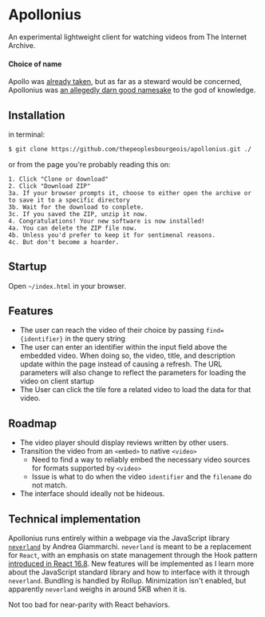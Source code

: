 # Apollonius

An experimental lightweight client for watching videos from The Internet Archive.

#### Choice of name

Apollo was [already taken](https://www.apollographql.com/), but as far as a steward would be concerned,
Apollonius was [an allegedly darn good namesake](https://en.wikipedia.org/wiki/Apollonius_of_Tyana#Historical_facts) to the god of knowledge.

## Installation

in terminal:
```bash
$ git clone https://github.com/thepeoplesbourgeois/apollonius.git ./
```

or from the page you're probably reading this on:

```
1. Click "Clone or download"
2. Click "Download ZIP"
3a. If your browser prompts it, choose to either open the archive or to save it to a specific directory
3b. Wait for the download to conplete.
3c. If you saved the ZIP, unzip it now.
4. Congratulations! Your new software is now installed!
4a. You can delete the ZIP file now.
4b. Unless you'd prefer to keep it for sentimenal reasons.
4c. But don't become a hoarder.
```

## Startup

Open `~/index.html` in your browser.

## Features

- The user can reach the video of their choice by passing `find={identifier}` in the query string
- The user can enter an identifier within the input field above the embedded video. When doing so,
  the video, title, and description update within the page instead of causing a refresh. The URL parameters will
  also change to reflect the parameters for loading the video on client startup
- The User can click the tile fore a related video to load the data for that video.

## Roadmap

- The video player should display reviews written by other users.
- Transition the video from an `<embed>` to native `<video>`
  - Need to find a way to reliably embed the necessary video sources for formats supported by `<video>`
  - Issue is what to do when the video `identifier` and the `filename` do not match.
- The interface should ideally not be hideous.

## Technical implementation

Apollonius runs entirely within a webpage via the JavaScript library [`neverland`](https://github.com/webreflection/neverland)
by Andrea Giammarchi. `neverland` is meant to be a replacement for `React`, with
an emphasis on state management through the Hook pattern [introduced in React 16.8](https://reactjs.org/docs/hooks-intro.html).
New features will be implemented as I learn more about the JavaScript standard library
and how to interface with it through `neverland`. Bundling is handled by Rollup.
Minimization isn't enabled, but apparently `neverland` weighs in around 5KB when it is.

Not too bad for near-parity with React behaviors.
